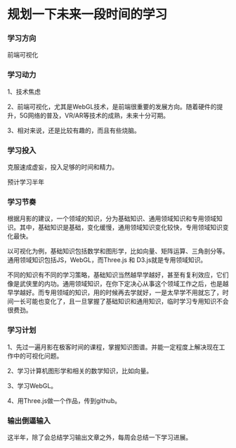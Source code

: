 # 规划一下未来一段时间的学习

### 学习方向
前端可视化


### 学习动力
1、技术焦虑

2、前端可视化，尤其是WebGL技术，是前端很重要的发展方向。随着硬件的提升，5G网络的普及，VR/AR等技术的成熟，未来十分可期。

3、相对来说，还是比较有趣的，而且有些烧脑。


### 学习投入
克服速成虚妄，投入足够的时间和精力。

预计学习半年


### 学习节奏
根据月影的建议，一个领域的知识，分为基础知识、通用领域知识和专用领域知识。其中，基础知识是基础，变化缓慢，通用领域知识变化较快，专用领域知识变化最快。

以可视化为例，基础知识包括数学和图形学，比如向量、矩阵运算、三角剖分等。通用领域知识包括JS，WebGL，而Three.js 和 D3.js就是专用领域知识。

不同的知识有不同的学习策略，基础知识当然越早学越好，甚至有复利效应，它们像是武侠里的内功。通用领域知识，在你下定决心从事这个领域工作之后，也是越早学越好。而专用领域的知识，用的时候再去学就好，一是太早学不用就忘了，时间一长可能也变化了，且一旦掌握了基础知识和通用知识，临时学习专用知识不会很费劲。

### 学习计划

1、先过一遍月影在极客时间的课程，掌握知识图谱。并能一定程度上解决现在工作中的可视化问题。

2、学习计算机图形学和相关的数学知识，比如向量。

3、学习WebGL。

4、用Three.js做一个作品，传到github。

### 输出倒逼输入

这半年，除了会总结学习输出文章之外，每周会总结一下学习进展。
